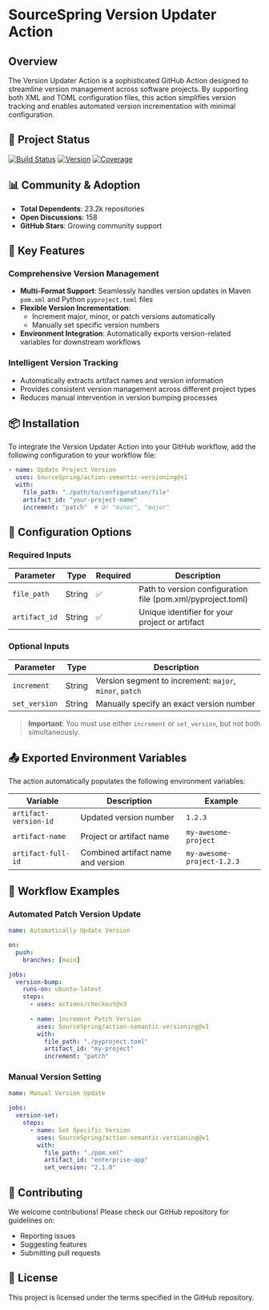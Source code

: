 # SourceSpring Version Updater Action

## Overview

The Version Updater Action is a sophisticated GitHub Action designed to streamline version management across software projects. By supporting both XML and TOML configuration files, this action simplifies version tracking and enables automated version incrementation with minimal configuration.

## 🔗 Project Status

[![Build Status](https://img.shields.io/github/actions/workflow/status/SourceSpring/action-semantic-versioning/main.yml)](https://github.com/SourceSpring/action-semantic-versioning)
[![Version](https://img.shields.io/github/v/release/SourceSpring/action-semantic-versioning)](https://github.com/SourceSpring/action-semantic-versioning/releases)
[![Coverage](https://img.shields.io/badge/coverage-93%25-brightgreen)](https://github.com/SourceSpring/action-semantic-versioning)

## 📊 Community & Adoption

- **Total Dependents**: 23.2k repositories
- **Open Discussions**: 158
- **GitHub Stars**: Growing community support

## 🌟 Key Features

### Comprehensive Version Management
- **Multi-Format Support**: Seamlessly handles version updates in Maven `pom.xml` and Python `pyproject.toml` files
- **Flexible Version Incrementation**: 
  - Increment major, minor, or patch versions automatically
  - Manually set specific version numbers
- **Environment Integration**: Automatically exports version-related variables for downstream workflows

### Intelligent Version Tracking
- Automatically extracts artifact names and version information
- Provides consistent version management across different project types
- Reduces manual intervention in version bumping processes

## 📦 Installation

To integrate the Version Updater Action into your GitHub workflow, add the following configuration to your workflow file:

```yaml
- name: Update Project Version
  uses: SourceSpring/action-semantic-versioning@v1
  with:
    file_path: "./path/to/configuration/file"
    artifact_id: "your-project-name"
    increment: "patch"  # Or "minor", "major"
```

## 🔧 Configuration Options

### Required Inputs

| Parameter      | Type   | Required | Description                                           |
|---------------|--------|----------|-------------------------------------------------------|
| `file_path`   | String | ✅       | Path to version configuration file (pom.xml/pyproject.toml) |
| `artifact_id` | String | ✅       | Unique identifier for your project or artifact        |

### Optional Inputs

| Parameter      | Type   | Description                                           |
|---------------|--------|-------------------------------------------------------|
| `increment`   | String | Version segment to increment: `major`, `minor`, `patch` |
| `set_version` | String | Manually specify an exact version number               |

> **Important**: You must use either `increment` or `set_version`, but not both simultaneously.

## 📤 Exported Environment Variables

The action automatically populates the following environment variables:

| Variable            | Description                                     | Example             |
|--------------------|-------------------------------------------------|---------------------|
| `artifact-version-id` | Updated version number                          | `1.2.3`             |
| `artifact-name`    | Project or artifact name                        | `my-awesome-project`|
| `artifact-full-id` | Combined artifact name and version               | `my-awesome-project-1.2.3` |

## 🚀 Workflow Examples

### Automated Patch Version Update
```yaml
name: Automatically Update Version

on:
  push:
    branches: [main]

jobs:
  version-bump:
    runs-on: ubuntu-latest
    steps:
      - uses: actions/checkout@v3
      
      - name: Increment Patch Version
        uses: SourceSpring/action-semantic-versioning@v1
        with:
          file_path: "./pyproject.toml"
          artifact_id: "my-project"
          increment: "patch"
```

### Manual Version Setting
```yaml
name: Manual Version Update

jobs:
  version-set:
    steps:
      - name: Set Specific Version
        uses: SourceSpring/action-semantic-versioning@v1
        with:
          file_path: "./pom.xml"
          artifact_id: "enterprise-app"
          set_version: "2.1.0"
```

## 🤝 Contributing

We welcome contributions! Please check our GitHub repository for guidelines on:
- Reporting issues
- Suggesting features
- Submitting pull requests

## 📄 License

This project is licensed under the terms specified in the GitHub repository.

